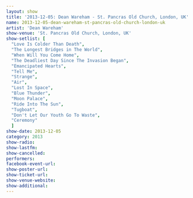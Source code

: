 ```yaml
---
layout: show
title: '2013-12-05: Dean Wareham - St. Pancras Old Church, London, UK'
name: 2013-12-05-dean-wareham-st-pancras-old-church-london-uk
artist: 'Dean Wareham'
show-venue: 'St. Pancras Old Church, London, UK'
show-setlist: [
  "Love Is Colder Than Death",
  "The Longest Bridges in The World",
  "When Will You Come Home",
  "The Deadliest Day Since The Invasion Began",
  "Emancipated Hearts",
  "Tell Me",
  "Strange",
  "Air",
  "Lost In Space",
  "Blue Thunder",
  "Moon Palace",
  "Ride Into The Sun",
  "Tugboat",
  "Don't Let Our Youth Go To Waste",
  "Ceremony"
  ]
show-date: 2013-12-05
category: 2013
show-radio: 
show-lastfm: 
show-cancelled: 
performers: 
facebook-event-url: 
show-poster-url: 
show-ticket-url: 
show-venue-website: 
show-additional: 
---
```


